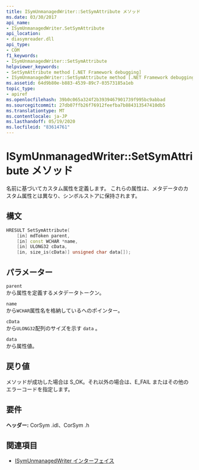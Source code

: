 ```yaml
---
title: ISymUnmanagedWriter::SetSymAttribute メソッド
ms.date: 03/30/2017
api_name:
- ISymUnmanagedWriter.SetSymAttribute
api_location:
- diasymreader.dll
api_type:
- COM
f1_keywords:
- ISymUnmanagedWriter::SetSymAttribute
helpviewer_keywords:
- SetSymAttribute method [.NET Framework debugging]
- ISymUnmanagedWriter::SetSymAttribute method [.NET Framework debugging]
ms.assetid: 64d9b80e-b883-4539-89c7-03573185a1eb
topic_type:
- apiref
ms.openlocfilehash: 39b0c065a324f2b3939467901739f995bc9abbad
ms.sourcegitcommit: 27db07ffb26f76912feefba7b884313547410db5
ms.translationtype: MT
ms.contentlocale: ja-JP
ms.lasthandoff: 05/19/2020
ms.locfileid: "83614761"
---
```

# <a name="isymunmanagedwritersetsymattribute-method"></a>ISymUnmanagedWriter::SetSymAttribute メソッド
名前に基づいてカスタム属性を定義します。 これらの属性は、メタデータのカスタム属性とは異なり、シンボルストアに保持されます。  
  
## <a name="syntax"></a>構文  
  
```cpp  
HRESULT SetSymAttribute(  
    [in] mdToken parent,  
    [in] const WCHAR *name,  
    [in] ULONG32 cData,  
    [in, size_is(cData)] unsigned char data[]);  
```  
  
## <a name="parameters"></a>パラメーター  
 `parent`  
 から属性を定義するメタデータトークン。  
  
 `name`  
 から`WCHAR`属性名を格納しているへのポインター。  
  
 `cData`  
 から`ULONG32`配列のサイズを示す `data` 。  
  
 `data`  
 から属性値。  
  
## <a name="return-value"></a>戻り値  
 メソッドが成功した場合は S_OK。それ以外の場合は、E_FAIL またはその他のエラーコードを指定します。  
  
## <a name="requirements"></a>要件  
 **ヘッダー:** CorSym .idl、CorSym .h  
  
## <a name="see-also"></a>関連項目

- [ISymUnmanagedWriter インターフェイス](isymunmanagedwriter-interface.md)
